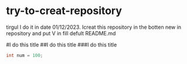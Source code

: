 # try-to-creat-repository
tirgul
I do it in date 01/12/2023. Icreat this repository in the botten new in repository and put V in fill defult README.md

#I do this title
##I do this title
###I do this title

```cpp
int num = 100;
```
